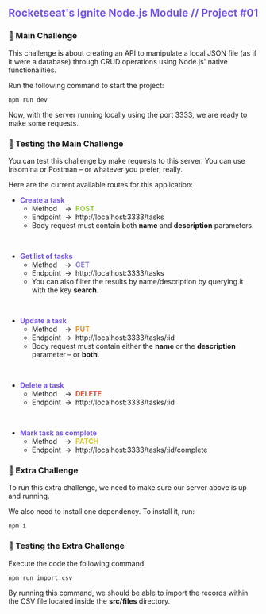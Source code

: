## <span style="color:#7758E1">Rocketseat's Ignite Node.js Module // Project #01</span>

### 🚀 Main Challenge

This challenge is about creating an API to manipulate a local JSON file (as if it were a database) through CRUD operations using Node.js' native functionalities.

Run the following command to start the project:

<code>npm run dev</code>

Now, with the server running locally using the port 3333, we are ready to make some requests.

### 🧪 Testing the Main Challenge

You can test this challenge by make requests to this server. You can use Insomina or Postman – or whatever you prefer, really.

Here are the current available routes for this application:

* **<span style="color:#7758E1">Create a task</span>**
  * Method &nbsp; &nbsp;→&nbsp; **<span style="color:#98CC41">POST</span>**
  * Endpoint &nbsp;→&nbsp; http://localhost:3333/tasks
  * Body request must contain both **name** and **description** parameters.
<br>

* **<span style="color:#7758E1">Get list of tasks</span>**
  * Method &nbsp; &nbsp;→&nbsp; **<span style="color:#8C82C7">GET</span>**
  * Endpoint &nbsp;→&nbsp; http://localhost:3333/tasks
  * You can also filter the results by name/description by querying it with the key **search**.
<br>

* **<span style="color:#7758E1">Update a task</span>**
  * Method &nbsp; &nbsp;→&nbsp; **<span style="color:#DF9331">PUT</span>**
  * Endpoint &nbsp;→&nbsp; http://localhost:3333/tasks/:id
  * Body request must contain either the **name** or the **description** parameter – or **both**.
<br>

* **<span style="color:#7758E1">Delete a task</span>**
  * Method &nbsp; &nbsp;→&nbsp; **<span style="color:#CE5337">DELETE</span>**
  * Endpoint &nbsp;→&nbsp; http://localhost:3333/tasks/:id
<br>

* **<span style="color:#7758E1">Mark task as complete</span>**
  * Method &nbsp; &nbsp;→&nbsp; **<span style="color:#D4CA47">PATCH</span>**
  * Endpoint &nbsp;→&nbsp; http://localhost:3333/tasks/:id/complete

### 🚀 Extra Challenge

To run this extra challenge, we need to make sure our server above is up and running. 

We also need to install one dependency. To install it, run:

<code>npm i</code>

### 🧪 Testing the Extra Challenge

Execute the code the following command:

<code>npm run import:csv</code>

By running this command, we should be able to import the records within the CSV file located inside the **src/files** directory.